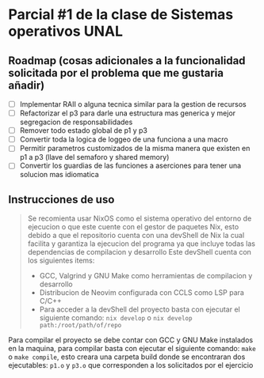 # Parcial #1 de la clase de Sistemas operativos UNAL

## Roadmap (cosas adicionales a la funcionalidad solicitada por el problema que me gustaria añadir)
- [ ] Implementar RAII o alguna tecnica similar para la gestion de recursos
- [ ] Refactorizar el p3 para darle una estructura mas generica y mejor segregacion de responsabilidades
- [ ] Remover todo estado global de p1 y p3
- [ ] Convertir toda la logica de loggeo de una funciona a una macro
- [ ] Permitir parametros customizados de la misma manera que existen en p1 a p3 (llave del semaforo y shared memory)
- [ ] Convertir los guardias de las funciones a aserciones para tener una solucion mas idiomatica

## Instrucciones de uso

> Se recomienta usar NixOS como el sistema operativo del entorno de ejecucion o que este cuente con el gestor de paquetes Nix, esto debido a que el repositorio cuenta con una devShell de Nix la cual facilita y garantiza la ejecucion del programa ya que incluye todas las dependencias de compilacion y desarrollo
> Este devShell cuenta con los siguientes items:
> - GCC, Valgrind y GNU Make como herramientas de compilacion y desarrollo
> - Distribucion de Neovim configurada con CCLS como LSP para C/C++
> - Para acceder a la devShell del proyecto basta con ejecutar el siguiente comando: `nix develop` o `nix develop path:/root/path/of/repo`

Para compilar el proyecto se debe contar con GCC y GNU Make instalados en la maquina, para compilar basta con ejecutar el siguiente comando: `make` o `make compile`, esto creara una carpeta build donde se encontraran dos ejecutables: `p1.o` y `p3.o` que corresponden a los solicitados por el ejercicio

